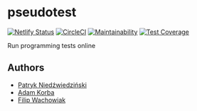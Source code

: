 # pseudotest

[![Netlify Status](https://api.netlify.com/api/v1/badges/6b470214-13f2-440f-a838-77e28713ea00/deploy-status)](https://app.netlify.com/sites/pseudotest/deploys)
[![CircleCI](https://circleci.com/gh/pniedzwiedzinski/pseudotest.svg?style=svg)](https://circleci.com/gh/pniedzwiedzinski/pseudotest)
[![Maintainability](https://api.codeclimate.com/v1/badges/f74b13a086bbd8b3afdd/maintainability)](https://codeclimate.com/github/pniedzwiedzinski/pseudotest/maintainability)
[![Test Coverage](https://api.codeclimate.com/v1/badges/f74b13a086bbd8b3afdd/test_coverage)](https://codeclimate.com/github/pniedzwiedzinski/pseudotest/test_coverage)

Run programming tests online

## Authors

- [Patryk Niedźwiedziński](https://github.com/pniedzwiedzinski)
- [Adam Korba](https://github.com/BbqGamer)
- [Filip Wachowiak](https://github.com/filipw01)
